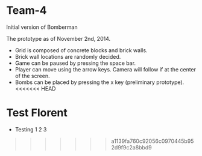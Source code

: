 Team-4
======

Initial version of Bomberman

The prototype as of November 2nd, 2014.

- Grid is composed of concrete blocks and brick walls.
- Brick wall locations are randomly decided.
- Game can be paused by pressing the space bar.
- Player can move using the arrow keys. Camera will follow if at the center of the screen.
- Bombs can be placed by pressing the x key (preliminary prototype).
<<<<<<< HEAD


Test Florent
=======
- Testing 1 2 3

>>>>>>> a1139fa760c92056c0970445b952d9f9c2a8bbd9
